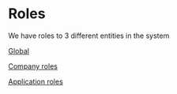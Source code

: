 # Roles

We have roles to 3 different entities in the system

[Global](./user-roles.md)

[Company roles](./company-roles.md)

[Application roles](./application-roles.md)